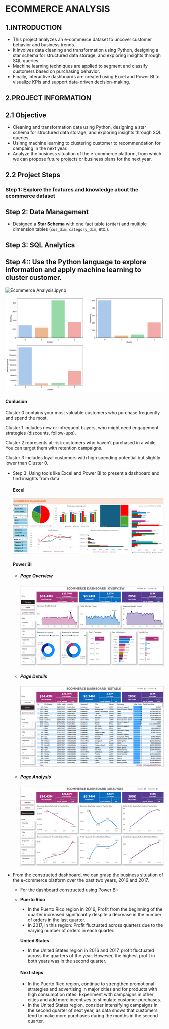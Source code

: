 # ECOMMERCE ANALYSIS
## 1.INTRODUCTION
- This project analyzes an e-commerce dataset to uncover customer behavior and business trends.  
- It involves data cleaning and transformation using Python, designing a star schema for structured data storage, and exploring insights through SQL queries.  
- Machine learning techniques are applied to segment and classify customers based on purchasing behavior.  
- Finally, interactive dashboards are created using Excel and Power BI to visualize KPIs and support data-driven decision-making.

## 2.PROJECT INFORMATION
## 2.1 Objective
- Cleaning and transformation data using Python, designing a star schema for structured data storage, and exploring insights through SQL queries.  
- Usinng machine learning to clustering customer to recommendation for campaing in the next year.
- Analyze the business situation of the e-commerce platform, from which we can propose future projects or business plans for the next year.
## 2.2 Project Steps
### Step 1: Explore the features and knowledge about the ecommerce dataset

## Step 2: Data Management
- Designed a **Star Schema** with one fact table (`order`) and multiple dimension tables (`cus_dim`, `category_dim`, etc.).
  
## Step 3: **SQL Analytics**

## Step 4:: Use the Python language to explore information and apply machine learning to cluster customer.

  ![Ecommerce Analysis.ipynb](https://github.com/PhungThien63f/Ecommerce/blob/main/Ecommerce.ipynb)
  
  ![markdown](https://github.com/PhungThien63f/Ecommerce/blob/update/image/cluster_customer.png)

  #### Conlusion
  Cluster 0 contains your most valuable customers who purchase frequently and spend the most.
  
  Cluster 1 includes new or infrequent buyers, who might need engagement strategies (discounts, follow-ups).
  
  Cluster 2 represents at-risk customers who haven’t purchased in a while. You can target them with retention campaigns.
  
  Cluster 3 includes loyal customers with high spending potential but slightly lower than Cluster 0.

- Step 3: Using tools like Excel and Power BI to present a dashboard and find insights from data
  
   #### Excel
    ![markdown](https://github.com/PhungThien63f/Ecommerce/blob/main/image/Excel.png)
    
   #### Power BI
  - ##### Page Overview
    ![markdown](https://github.com/PhungThien63f/Ecommerce/blob/main/image/Dash(1).png)
  - ##### Page Details
    ![markdown](https://github.com/PhungThien63f/Ecommerce/blob/main/image/Dash(2).png)
  - ##### Page Analysis
    ![markdown](https://github.com/PhungThien63f/Ecommerce/blob/main/image/Dash(3).png)
- From the constructed dashboard, we can grasp the business situation of the e-commerce platform over the past two years, 2016 and 2017.
  - For the dashboard constructed using Power BI:
  - 
    **Puerto Rico**
    - In the Puerto Rico region in 2016, Profit from the beginning of the quarter increased significantly despite a decrease in the number of orders in the last quarter.
    - In 2017, in this region: Profit fluctuated across quarters due to the varying number of orders in each quarter.
      
    **United States**
    - In the United States region in 2016 and 2017, profit fluctuated across the quarters of the year. However, the highest profit in both years was in the second quarter.
    #### Next steps
    - In the Puerto Rico region, continue to strengthen promotional strategies and advertising in major cities and for products with high consumption rates. Experiment with campaigns in other cities and add more incentives to stimulate customer purchases.
    - In the United States region, consider intensifying campaigns in the second quarter of next year, as data shows that customers tend to make more purchases during the months in the second quarter.


  
 
    
  
  
